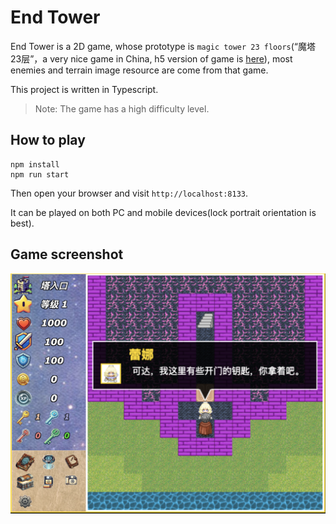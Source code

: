 # End Tower

End Tower is a 2D game, whose prototype is `magic tower 23 floors`(“魔塔23层”，a very nice game in China, h5 version of game is [here](https://h5mota.com/landing.php/)), most enemies and terrain image resource are come from that game.

This project is written in Typescript.

> Note: The game has a high difficulty level.

## How to play

```shell
npm install
npm run start
```

Then open your browser and visit `http://localhost:8133`.


It can be played on both PC and mobile devices(lock portrait orientation is best).

## Game screenshot

![screenshot1](pic1.png)
